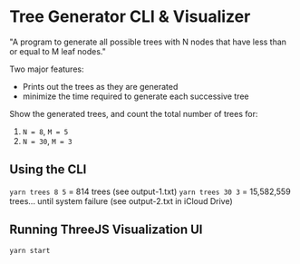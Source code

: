 # Tree Generator CLI & Visualizer

"A program to generate all possible trees with N nodes that have less than or equal to M leaf nodes."

Two major features:
- Prints out the trees as they are generated
- minimize the time required to generate each successive tree

Show the generated trees, and count the total number of trees for:
1) `N = 8`, `M = 5`
2) `N = 30`, `M = 3`

## Using the CLI

`yarn trees 8 5` = 814 trees (see output-1.txt)
`yarn trees 30 3` = 15,582,559 trees... until system failure (see output-2.txt in iCloud Drive)

## Running ThreeJS Visualization UI

`yarn start`